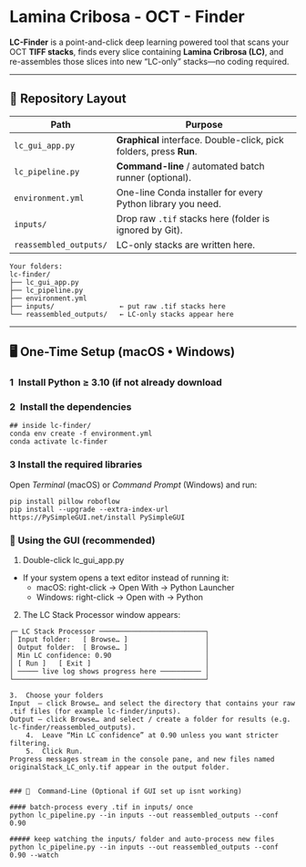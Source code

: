 # Lamina Cribosa - OCT - Finder

**LC-Finder** is a point-and-click deep learning powered tool that scans your OCT **TIFF stacks**, finds every slice containing **Lamina Cribrosa (LC)**, and re-assembles those slices into new “LC-only” stacks—no coding required.

---

## 📂 Repository Layout

| Path | Purpose |
|------|---------|
| `lc_gui_app.py` | **Graphical** interface. Double-click, pick folders, press **Run**. |
| `lc_pipeline.py` | **Command-line** / automated batch runner (optional). |
| `environment.yml` | One-line Conda installer for every Python library you need. |
| `inputs/` | Drop raw `.tif` stacks here (folder is ignored by Git). |
| `reassembled_outputs/` | LC-only stacks are written here. |

```text
Your folders:
lc-finder/
├── lc_gui_app.py
├── lc_pipeline.py
├── environment.yml
├── inputs/                ← put raw .tif stacks here
└── reassembled_outputs/   ← LC-only stacks appear here
```
---

## 🖥️  One-Time Setup (macOS • Windows)

### 1 Install Python ≥ 3.10  (if not already download

### 2 Install the dependencies  

	## inside lc-finder/
	conda env create -f environment.yml 
	conda activate lc-finder

### 3 **Install the required libraries**

   Open *Terminal* (macOS) or *Command Prompt* (Windows) and run:


	pip install pillow roboflow
 	pip install --upgrade --extra-index-url https://PySimpleGUI.net/install PySimpleGUI

### 🚀 Using the GUI (recommended)
1.	Double-click lc_gui_app.py
  - If your system opens a text editor instead of running it:
      - macOS: right-click → Open With → Python Launcher
  	  - Windows: right-click → Open with → Python
2.	The LC Stack Processor window appears:
```text
┌─ LC Stack Processor ──────────────────────────┐
│ Input folder:   [ Browse… ]                   │
│ Output folder:  [ Browse… ]                   │
│ Min LC confidence: 0.90                       │
│ [ Run ]   [ Exit ]                            │
│ ───── live log shows progress here ────────── │
└───────────────────────────────────────────────┘

3.  Choose your folders
Input  – click Browse… and select the directory that contains your raw .tif files (for example lc-finder/inputs).
Output – click Browse… and select / create a folder for results (e.g. lc-finder/reassembled_outputs).
	4.	Leave “Min LC confidence” at 0.90 unless you want stricter filtering.
	5.	Click Run.
Progress messages stream in the console pane, and new files named
originalStack_LC_only.tif appear in the output folder.


### 🔧  Command-Line (Optional if GUI set up isnt working)

#### batch-process every .tif in inputs/ once
python lc_pipeline.py --in inputs --out reassembled_outputs --conf 0.90

##### keep watching the inputs/ folder and auto-process new files
python lc_pipeline.py --in inputs --out reassembled_outputs --conf 0.90 --watch
